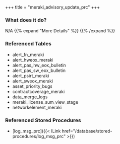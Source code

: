 +++
title = "meraki_advisory_update_prc"
+++

### What does it do?
N/A
{{% expand "More Details" %}}
{{% /expand %}}

### Referenced Tables
- alert_fn_meraki
- alert_hweox_meraki
- alert_pas_hw_eox_bulletin
- alert_pas_sw_eox_bulletin
- alert_psirt_meraki
- alert_sweox_meraki
- asset_priority_bugs
- contractcoverage_meraki
- data_merge_logs
- meraki_license_sum_view_stage
- networkelement_meraki

### Referenced Stored Procedures
- [log_msg_prc]({{< ILink href="/database/stored-procedures/log_msg_prc" >}})
